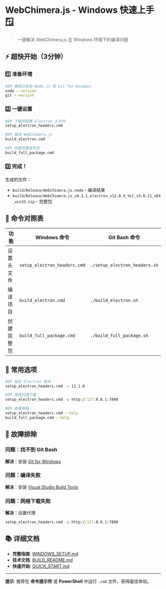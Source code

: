 # WebChimera.js - Windows 快速上手 🪟

> 一键解决 WebChimera.js 在 Windows 环境下的编译问题

## ⚡ 超快开始（3分钟）

### 1️⃣ 准备环境
```cmd
REM 确保已安装 Node.js 和 Git for Windows
node --version
git --version
```

### 2️⃣ 一键设置
```cmd
REM 下载并配置 Electron 头文件
setup_electron_headers.cmd

REM 编译 WebChimera.js
build_electron.cmd

REM 创建完整发布包
build_full_package.cmd
```

### 3️⃣ 完成！
生成的文件：
- `build/Release/WebChimera.js.node` - 编译结果
- `build/Release/WebChimera.js_v0.3.1_electron_v12.0.9_VLC_v3.0.11_x64_win32.zip` - 完整包

## 🎯 命令对照表

| 功能 | Windows 命令 | Git Bash 命令 |
|------|-------------|--------------|
| 设置头文件 | `setup_electron_headers.cmd` | `./setup_electron_headers.sh` |
| 编译项目 | `build_electron.cmd` | `./build_electron.sh` |
| 创建完整包 | `build_full_package.cmd` | `./build_full_package.sh` |

## 🔧 常用选项

```cmd
REM 指定 Electron 版本
setup_electron_headers.cmd -v 11.1.0

REM 使用代理下载
setup_electron_headers.cmd -p http://127.0.0.1:7890

REM 查看帮助
setup_electron_headers.cmd --help
build_full_package.cmd --help
```

## 🚨 故障排除

### 问题：找不到 Git Bash
**解决**：安装 [Git for Windows](https://git-scm.com/download/win)

### 问题：编译失败
**解决**：安装 [Visual Studio Build Tools](https://visualstudio.microsoft.com/visual-cpp-build-tools/)

### 问题：网络下载失败
**解决**：设置代理
```cmd
setup_electron_headers.cmd -p http://127.0.0.1:7890
```

## 📚 详细文档

- **完整指南**: [WINDOWS_SETUP.md](WINDOWS_SETUP.md)
- **技术文档**: [BUILD_README.md](BUILD_README.md)
- **快速开始**: [QUICK_START.md](QUICK_START.md)

---

**提示**: 推荐在 **命令提示符** 或 **PowerShell** 中运行 `.cmd` 文件，获得最佳体验。 